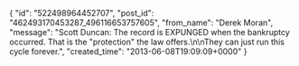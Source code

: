  {
   "id": "522498964452707",
   "post_id": "462493170453287_496116653757605",
   "from_name": "Derek Moran",
   "message": "Scott Duncan: The record is EXPUNGED when the bankruptcy occurred. That is the \"protection\" the law offers.\n\nThey can just run this cycle forever.",
   "created_time": "2013-06-08T19:09:09+0000"
 }
